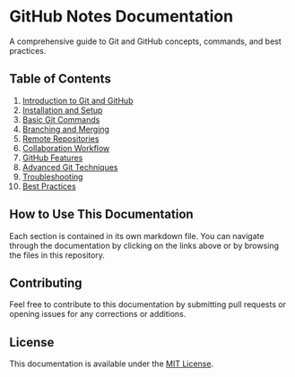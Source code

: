 # GitHub Notes Documentation

A comprehensive guide to Git and GitHub concepts, commands, and best practices.

## Table of Contents

1. [Introduction to Git and GitHub](01-introduction.md)
2. [Installation and Setup](02-installation-setup.md)
3. [Basic Git Commands](03-basic-commands.md)
4. [Branching and Merging](04-Branching_and_Merging.md)
5. [Remote Repositories](05-remote-repositories.md)
6. [Collaboration Workflow](06-collaboration-workflow.md)
7. [GitHub Features](07-github-features.md)
8. [Advanced Git Techniques](08-advanced-techniques.md)
9. [Troubleshooting](09-troubleshooting.md)
10. [Best Practices](10-best-practices.md)

## How to Use This Documentation

Each section is contained in its own markdown file. You can navigate through the documentation by clicking on the links above or by browsing the files in this repository.

## Contributing

Feel free to contribute to this documentation by submitting pull requests or opening issues for any corrections or additions.

## License

This documentation is available under the [MIT License](LICENSE). 